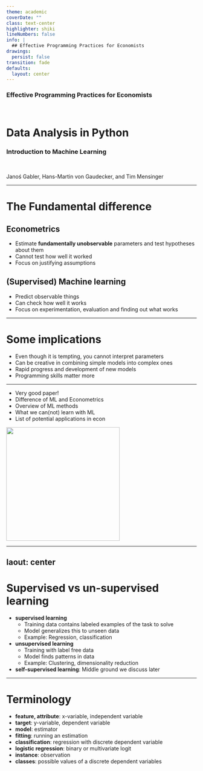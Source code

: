 ```yaml
---
theme: academic
coverDate: ""
class: text-center
highlighter: shiki
lineNumbers: false
info: |
  ## Effective Programming Practices for Economists
drawings:
  persist: false
transition: fade
defaults:
  layout: center
---
```


### Effective Programming Practices for Economists

<br/>

# Data Analysis in Python

### Introduction to Machine Learning

<br/>

Janoś Gabler, Hans-Martin von Gaudecker, and Tim Mensinger

---

# The Fundamental difference

<div class="grid grid-cols-2 gap-4">
<div>

## Econometrics

- Estimate **fundamentally unobservable** parameters and test hypotheses about them
- Cannot test how well it worked
- Focus on justifying assumptions

</div>
<div>

## (Supervised) Machine learning

- Predict observable things
- Can check how well it works
- Focus on experimentation, evaluation and finding out what works

</div>
</div>

---

# Some implications

- Even though it is tempting, you cannot interpret parameters
- Can be creative in combining simple models into complex ones
- Rapid progress and development of new models
- Programming skills matter more

---

<div class="grid grid-cols-2 gap-12">
<div>

- Very good paper!
- Difference of ML and Econometrics
- Overview of ML methods
- What we can(not) learn with ML
- List of potential applications in econ

</div>
<div>

<img src="/lecture_4/jep.png" class="rounded" width="300" />

</div>
</div>

---

## laout: center

# Supervised vs un-supervised learning

- **supervised learning**
  - Training data contains labeled examples of the task to solve
  - Model generalizes this to unseen data
  - Example: Regression, classification
- **unsupervised learning**
  - Training with label free data
  - Model finds patterns in data
  - Example: Clustering, dimensionality reduction
- **self-supervised learning**: Middle ground we discuss later

---

# Terminology

- **feature, attribute**: x-variable, independent variable
- **target**: y-variable, dependent variable
- **model**: estimator
- **fitting**: running an estimation
- **classification**: regression with discrete dependent variable
- **logistic regression**: binary or multivariate logit
- **instance**: observation
- **classes**: possible values of a discrete dependent variables
